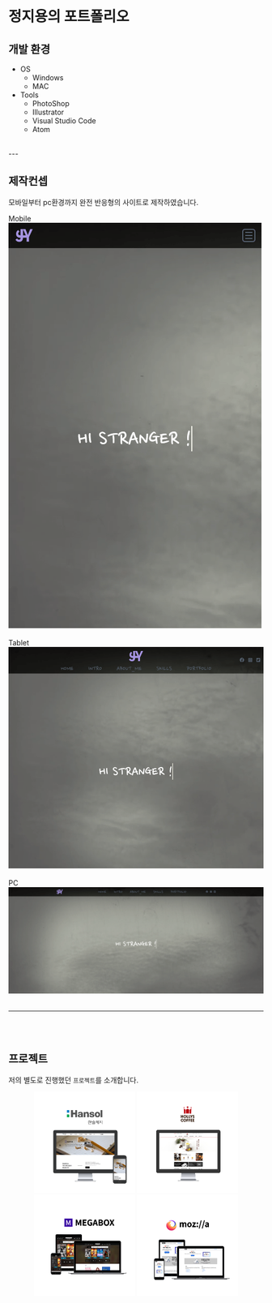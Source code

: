 # 정지용의 포트폴리오  
## 개발 환경  
- OS
    - Windows
    - MAC
- Tools
    - PhotoShop
    - Illustrator
    - Visual Studio Code
    - Atom  
<br>
---
<br>

## 제작컨셉
<p>모바일부터 pc환경까지 완전 반응형의 사이트로 제작하였습니다.</p>
Mobile
<img src="./images/mobile.png">
<br><br>
Tablet
<img src="./images/tablet.png">
<br><br>
PC
<img src="./images/pc.png">
<br><br>
<hr>
<br><br>


## 프로젝트  
저의 별도로 진행했던 `프로젝트`를 소개합니다.  
<div style="text-align:center;">
    <img src="./images/mock_up_hansol.png" width="200">
    <img src="./images/mock_up_hollys.png" width="200">
    <img src="./images/mock_up_megabox.png" width="200">
    <img src="./images/mock_up_mozilla.png" width="200">
</div>

